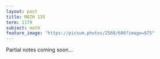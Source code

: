 ```yaml
---
layout: post
title: MATH 135
term: 1179
subject: math
feature_image: "https://picsum.photos/2560/600?image=875"
---
```


Partial notes coming soon...
